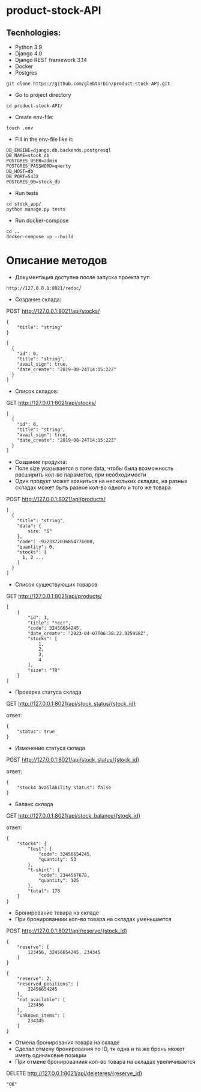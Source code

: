 # product-stock-API


## Tecnhologies:
- Python 3.9
- Django 4.0
- Django REST framework 3.14
- Docker
- Postgres

```
git clone https://github.com/glebtorbin/product-stock-API.git
```
- Go to project directory
```
cd product-stock-API/
```
- Create env-file:
```
touch .env
```
- Fill in the env-file like it:
```
DB_ENGINE=django.db.backends.postgresql
DB_NAME=stock_db
POSTGRES_USER=admin
POSTGRES_PASSWORD=qwerty
DB_HOST=db
DB_PORT=5432
POSTGRES_DB=stock_db
```
- Run tests
```
cd stock_app/
python manage.py tests
```
- Run docker-compose
```
cd ..
docker-compose up --build
```

# Описание методов

- Документация доступна после запуска проекта тут:
```
http://127.0.0.1:8021/redoc/
```

- Создание склада:

POST http://127.0.0.1:8021/api/stocks/
```
{
    "title": "string"
}
```

```
[
  {
    "id": 0,
    "title": "string",
    "avail_sign": true,
    "date_create": "2019-08-24T14:15:22Z"
  }
]
```

- Список складов:

GET http://127.0.0.1:8021/api/stocks/

```
[
  {
    "id": 0,
    "title": "string",
    "avail_sign": true,
    "date_create": "2019-08-24T14:15:22Z"
  }
]
```

- Создание продукта:
- Поле size указывается в поле data, чтобы была возможность расширить кол-во параметов, при необходимости
- Один продукт может храниться на нескольких складах, на разных складах может быть разное кол-во одного и того же товара

POST http://127.0.0.1:8021/api/products/
```
[
  {
    "title": "string",
    "data": {
        size: "S"
    },
    "code": -9223372036854776000,
    "quantity": 0,
    "stocks": [
      1, 2 ...
    ]
  }
]
```
- Список существующих товаров

GET http://127.0.0.1:8021/api/products/
```
[
    {
        "id": 1,
        "title": "тест",
        "code": 32456654245,
        "date_create": "2023-04-07T06:38:22.925958Z",
        "stocks": [
            1,
            2,
            3,
            4
        ],
        "size": "78"
    }
]
```

- Проверка статуса склада

GET http://127.0.0.1:8021/api/stock_status/{stock_id}

ответ:
```
{
    "status": true
}
```

- Изменение статуса склада

POST http://127.0.0.1:8021/api/stock_status/{stock_id}

ответ:
```
{
    "stock4 availability status": false
}
```

- Баланс склада

GET http://127.0.0.1:8021/api/stock_balance/{stock_id}

ответ:
```
{
    "stock4": {
        "test": {
            "code": 32456654245,
            "quantity": 53
        },
        "t-shirt": {
            "code": 2344567678,
            "quantity": 125
        },
        "total": 178
    }
}
```

- Бронирование товара на складе
- При бронированиии кол-во товара на складах уменьшается

POST http://127.0.0.1:8021/api/reserve/{stock_id}

```
{
    "reserve": [
        123456, 32456654245, 234345
    ]
}
```

```
{
    "reserve": 2,
    "reserved_positions": [
        32456654245
    ],
    "not_available": [
        123456
    ],
    "unknown_items": [
        234345
    ]
}
```

- Отмена бронирования товара на складе
- Сделал отмену бронирования по ID, тк одна и та же бронь может иметь одинаковые позиции
- При отмене бронированиия кол-во товара на складах увеличивается

DELETE http://127.0.0.1:8021/api/deleteres/{reserve_id}

```
"OK"
```
